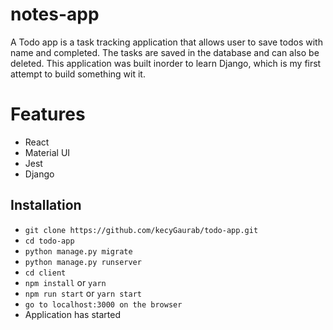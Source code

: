 # notes-app

A Todo app is a task tracking application that allows user to save todos with name and completed. The tasks are saved in the database and can also be deleted. This application was built inorder to learn Django, which is my first attempt to build something wit it.

# Features

* React 
* Material UI
* Jest
* Django


## Installation

* `git clone https://github.com/kecyGaurab/todo-app.git`
* `cd todo-app`
* `python manage.py migrate`
* `python manage.py runserver`
* `cd client`
* `npm install` or `yarn`
* `npm run start` or `yarn start`
* `go to localhost:3000 on the browser`
* Application has started
